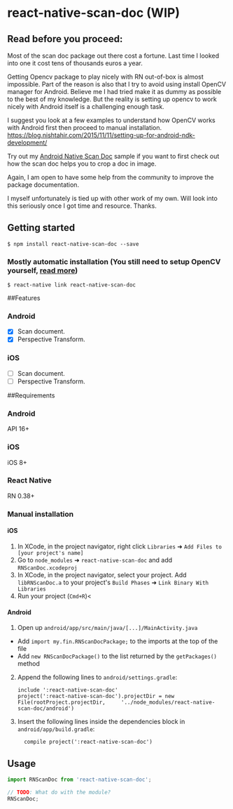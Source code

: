 
# react-native-scan-doc (WIP)

## Read before you proceed:
Most of the scan doc package out there cost a fortune. Last time I looked into one it cost tens of thousands euros a year.

Getting Opencv package to play nicely with RN out-of-box is almost impossible. Part of the reason is also that I try to avoid using install OpenCV manager for Android. Believe me I had tried make it as dummy as possible to the best of my knowledge. But the reality is setting up opencv to work nicely with Android itself is a challenging enough task. 

I suggest you look at a few examples to understand how OpenCV works with Android first then proceed to manual installation.
https://blog.nishtahir.com/2015/11/11/setting-up-for-android-ndk-development/

Try out my [Android Native Scan Doc](https://github.com/beast/android-opencv-scan-doc) sample if you want to first check out how the scan doc helps you to crop a doc in image.

Again, I am open to have some help from the community to improve the package documentation.

I myself unfortunately is tied up with other work of my own. Will look into this seriously once I got time and resource. Thanks.

## Getting started

`$ npm install react-native-scan-doc --save`

### Mostly automatic installation (You still need to setup OpenCV yourself, [read more](https://blog.nishtahir.com/2015/11/11/setting-up-for-android-ndk-development/))

`$ react-native link react-native-scan-doc`

##Features
### Android
- [x] Scan document.
- [x] Perspective Transform.
  
### iOS
- [ ] Scan document.
- [ ] Perspective Transform.

##Requirements
### Android
API 16+
### iOS
iOS 8+
### React Native
RN 0.38+

### Manual installation

#### iOS

1. In XCode, in the project navigator, right click `Libraries` ➜ `Add Files to [your project's name]`
2. Go to `node_modules` ➜ `react-native-scan-doc` and add `RNScanDoc.xcodeproj`
3. In XCode, in the project navigator, select your project. Add `libRNScanDoc.a` to your project's `Build Phases` ➜ `Link Binary With Libraries`
4. Run your project (`Cmd+R`)<

#### Android

1. Open up `android/app/src/main/java/[...]/MainActivity.java`
  - Add `import my.fin.RNScanDocPackage;` to the imports at the top of the file
  - Add `new RNScanDocPackage()` to the list returned by the `getPackages()` method
2. Append the following lines to `android/settings.gradle`:
  	```
  	include ':react-native-scan-doc'
  	project(':react-native-scan-doc').projectDir = new File(rootProject.projectDir, 	'../node_modules/react-native-scan-doc/android')
  	```
3. Insert the following lines inside the dependencies block in `android/app/build.gradle`:
  	```
      compile project(':react-native-scan-doc')
  	```

## Usage
```javascript
import RNScanDoc from 'react-native-scan-doc';

// TODO: What do with the module?
RNScanDoc;
```
  
